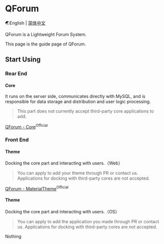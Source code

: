# QForum

🌏English | [简体中文](https://github.com/JackuXL/QForum/blob/main/README.zh-CN.md)

QForum is a Lightweight Forum System.

This page is the guide page of QForum.

## Start Using

### Rear End

#### Core

It runs on the server side, communicates directly with MySQL, and is responsible for data storage and distribution and user logic processing.

> This part does not currently accept third-party core applications to add.

[QForum - Core](https://github.com/JackuXL/QForum-Core)<sup>Official</sup>

### Front End

#### Theme

Docking the core part and interacting with users.（Web）

> You can apply to add your theme through PR or contact us. Applications for docking with third-party cores are not accepted.

[QForum - MaterialTheme](https://github.com/JackuXL/QForum-MaterialTheme)<sup>Official</sup>

#### Theme

Docking the core part and interacting with users.（OS）

> You can apply to add the application you made through PR or contact us. Applications for docking with third-party cores are not accepted.

Nothing
